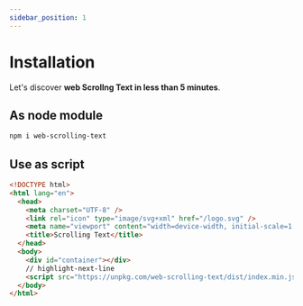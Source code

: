 ```yaml
---
sidebar_position: 1
---
```


# Installation

Let's discover **web Scrollng Text in less than 5 minutes**.

## As node module

```bash npm2yarn
npm i web-scrolling-text
```

## Use as script

```html title="index.html"
<!DOCTYPE html>
<html lang="en">
  <head>
    <meta charset="UTF-8" />
    <link rel="icon" type="image/svg+xml" href="/logo.svg" />
    <meta name="viewport" content="width=device-width, initial-scale=1.0" />
    <title>Scrolling Text</title>
  </head>
  <body>
    <div id="container"></div>
    // highlight-next-line
    <script src="https://unpkg.com/web-scrolling-text/dist/index.min.js"></script>
  </body>
</html>
```
